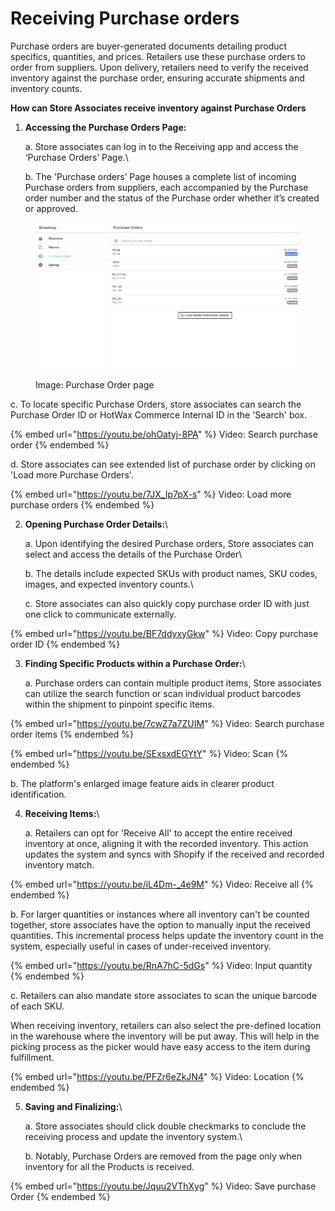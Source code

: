 # Receiving Purchase orders

Purchase orders are buyer-generated documents detailing product specifics, quantities, and prices. Retailers use these purchase orders to order from suppliers. Upon delivery, retailers need to verify the received inventory against the purchase order, ensuring accurate shipments and inventory counts.

**How can Store Associates receive inventory against Purchase Orders**

1.  **Accessing the Purchase Orders Page:**

    a. Store associates can log in to the Receiving app and access the ‘Purchase Orders’ Page.\


    b. The 'Purchase orders’ Page houses a complete list of incoming Purchase orders from suppliers, each accompanied by the Purchase order number and the status of the Purchase order whether it’s created or approved.

<figure><img src="../.gitbook/assets/Screenshot 2023-10-19 at 6.17.15 PM.png" alt=""><figcaption><p>Image: Purchase Order page</p></figcaption></figure>

&#x20;      c. To locate specific Purchase Orders, store associates can search the Purchase Order ID or HotWax Commerce Internal ID in the 'Search' box.

{% embed url="https://youtu.be/ohOatyj-8PA" %}
Video: Search purchase order
{% endembed %}

&#x20;      d. Store associates can see extended list of purchase order by clicking on 'Load more Purchase Orders'.

{% embed url="https://youtu.be/7JX_Ip7pX-s" %}
Video: Load more purchase orders
{% endembed %}

2.  **Opening Purchase Order Details:**\


    a. Upon identifying the desired Purchase orders, Store associates can select and access the details of the Purchase Order\


    b. The details include expected SKUs with product names, SKU codes, images, and expected inventory counts.\


    c. Store associates can also quickly copy purchase order ID with just one click to communicate externally.

{% embed url="https://youtu.be/BF7ddyxyGkw" %}
Video: Copy purchase order ID
{% endembed %}

3.  **Finding Specific Products within a Purchase Order:**\


    a. Purchase orders can contain multiple product items, Store associates can utilize the search function or scan individual product barcodes within the shipment to pinpoint specific items.

{% embed url="https://youtu.be/7cwZ7a7ZUIM" %}
Video: Search purchase order items
{% endembed %}

{% embed url="https://youtu.be/SExsxdEGYtY" %}
Video: Scan
{% endembed %}

&#x20;       b. The platform's enlarged image feature aids in clearer product identification.

4.  **Receiving Items:**\


    a. Retailers can opt for 'Receive All' to accept the entire received inventory at once, aligning it with the recorded inventory. This action updates the system and syncs with Shopify if the received and recorded inventory match.

{% embed url="https://youtu.be/iL4Dm-_4e9M" %}
Video: Receive all
{% endembed %}

&#x20;     b. For larger quantities or instances where all inventory can't be counted together, store associates have the option to manually input the received quantities. This incremental process helps update the inventory count in the system, especially useful in cases of under-received inventory.

{% embed url="https://youtu.be/RnA7hC-5dGs" %}
Video: Input quantity
{% endembed %}

&#x20;    c. Retailers can also mandate store associates to scan the unique barcode of each SKU.

When receiving inventory, retailers can also select the pre-defined location in the warehouse where the inventory will be put away. This will help in the picking process as the picker would have easy access to the item during fulfillment.

{% embed url="https://youtu.be/PFZr6eZkJN4" %}
Video: Location
{% endembed %}

5.  **Saving and Finalizing:**\


    a. Store associates should click double checkmarks to conclude the receiving process and update the inventory system.\


    b. Notably, Purchase Orders are removed from the page only when inventory for all the Products is received.

{% embed url="https://youtu.be/Jquu2VThXyg" %}
Video: Save purchase Order
{% endembed %}
